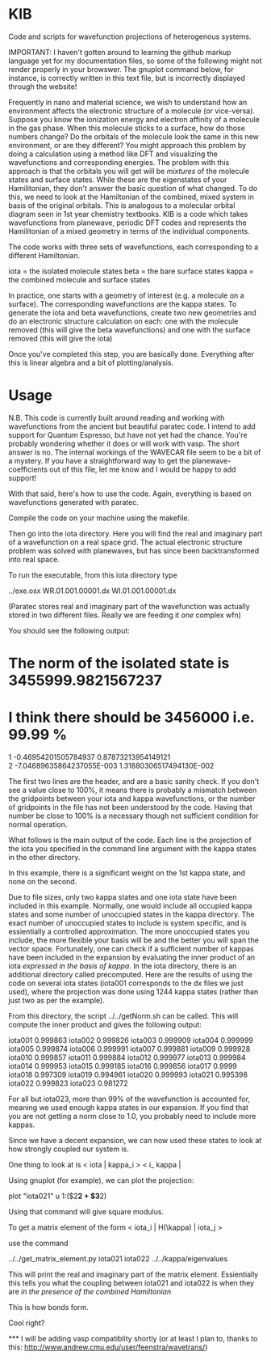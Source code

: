 KIB
===

Code and scripts for wavefunction projections of heterogenous systems. 

IMPORTANT: I haven't gotten around to learning the github markup language yet for my documentation files, so some of the following might not render properly in your browswer. The gnuplot command below, for instance, is correctly written in this text file, but is incorrectly displayed through the website!

Frequently in nano and material science, we wish to understand how an environment affects the electronic structure of a molecule (or vice-versa). Suppose you know the ionization energy and electron affinity of a molecule in the gas phase. When this molecule sticks to a surface, how do those numbers change? Do the orbitals of the molecule look the same in this new environment, or are they different? You might approach this problem by doing a calculation using a method like DFT and visualizing the wavefunctions and corresponding energies. The problem with this approach is that the orbitals you will get will be _mixtures_ of the molecule states and surface states. While these are the eigenstates of your Hamilitonian, they don't answer the basic question of what changed. To do this, we need to look at the Hamiltonian of the combined, mixed system in basis of the original orbitals. This is analogous to a molecular orbital diagram seen in 1st year chemistry textbooks. KIB is a code which takes wavefunctions from planewave, periodic DFT codes and represents the Hamilitonian of a mixed geometry in terms of the individual components.

The code works with three sets of wavefunctions, each corresponding to a different Hamiltonian.

iota = the isolated molecule states
beta = the bare surface states
kappa = the combined molecule and surface states

In practice, one starts with a geometry of interest (e.g. a molecule on a surface). The corresponding wavefunctions are the kappa states. To generate the iota and beta wavefunctions, create two new geometries and do an electronic structure calculation on each: one with the molecule removed (this will give the beta wavefunctions) and one with the surface removed (this will give the iota)

Once you've completed this step, you are basically done. Everything after this is linear algebra and a bit of plotting/analysis.

Usage
===

N.B. This code is currently built around reading and working with wavefunctions from the ancient but beautiful paratec code. I intend to add support for Quantum Espresso, but have not yet had the chance. You're probably wondering whether it does or will work with vasp. The short answer is no. The internal workings of the WAVECAR file seem to be a bit of a mystery. If you have a straightforward way to get the planewave-coefficients out of this file, let me know and I would be happy to add support!

With that said, here's how to use the code. Again, everything is based on wavefunctions generated with paratec.

Compile the code on your machine using the makefile.

Then go into the iota directory. Here you will find the real and imaginary part of a wavefunction on a real space grid. The actual electronic structure problem was solved with planewaves, but has since been backtransformed into real space.

To run the executable, from this iota directory type

../exe.osx WR.01.001.00001.dx WI.01.001.00001.dx

(Paratec stores real and imaginary part of the wavefunction was actually stored in two different files. Really we are feeding it _one_ complex wfn)

You should see the following output:

 # The norm of the isolated state is   3455999.9821567237     
 # I think there should be     3456000 i.e.    99.99 %
 1 -0.46954201505784937       0.87873213954149121     
 2 -7.04689635864237055E-003  1.31880306517494130E-002

The first two lines are the header, and are a basic sanity check. If you don't see a value close to 100%, it means there is probably a mismatch between the gridpoints between your iota and kappa wavefunctions, or the number of gridpoints in the file has not been understood by the code. Having that number be close to 100% is a necessary though not sufficient condition for normal operation.

What follows is the main output of the code. Each line is the projection of the iota you specified in the command line argument with the kappa states in the other directory.

In this example, there is a significant weight on the 1st kappa state, and none on the second.

Due to file sizes, only two kappa states and one iota state have been included in this example. Normally, one would include all occupied kappa states and some number of unoccupied states in the kappa directory. The exact number of unoccupied states to include is system specific, and is essientially a controlled approximation. The more unoccupied states you include, the more flexible your basis will be and the better you will span the vector space. Fortunately, one can check if a sufficient number of kappas have been included in the expansion by evaluating the inner product of an iota _expressed in the basis of kappa_. In the iota directory, there is an additional directory called precomputed. Here are the results of using the code on several iota states (iota001 corresponds to the dx files we just used), where the projection was done using 1244 kappa states (rather than just two as per the example).

From this directory, the script ../../getNorm.sh can be called. This will compute the inner product and gives the following output:

iota001  0.999863
iota002  0.999826
iota003  0.999909
iota004  0.999999
iota005  0.999874
iota006  0.999991
iota007  0.999881
iota009  0.999928
iota010  0.999857
iota011  0.999884
iota012  0.999977
iota013  0.999984
iota014  0.999953
iota015  0.999185
iota016  0.999856
iota017  0.9999
iota018  0.997309
iota019  0.994961
iota020  0.999993
iota021  0.995398
iota022  0.999823
iota023  0.981272

For all but iota023, more than 99% of the wavefunction is accounted for, meaning we used enough kappa states in our expansion. If you find that you are not getting a norm close to 1.0, you probably need to include more kappas.

Since we have a decent expansion, we can now used these states to look at how strongly coupled our system is.

One thing to look at is < iota | kappa_i > < i_ kappa |

Using gnuplot (for example), we can plot the projection:

plot "iota021" u 1:($2**2 + $3**2)

Using that command will give square modulus.

To get a matrix element of the form < iota_i | H(\kappa) | iota_j >

use the command 

../../get_matrix_element.py iota021 iota022 ../../kappa/eigenvalues

This will print the real and imaginary part of the matrix element. Essientially this tells you what the coupling between iota021 and iota022 is when they are _in the presence of the combined Hamiltonian_

This is how bonds form.

Cool right?

*** I will be adding vasp compatiblity shortly (or at least I plan to, thanks to this: http://www.andrew.cmu.edu/user/feenstra/wavetrans/)
